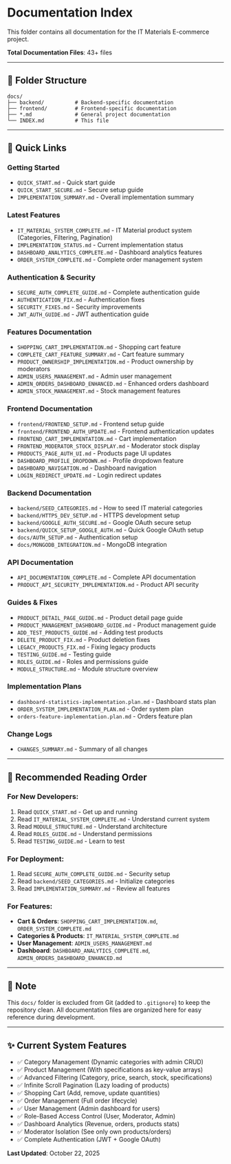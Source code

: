 # Documentation Index

This folder contains all documentation for the IT Materials E-commerce project.

**Total Documentation Files**: 43+ files

---

## 📁 Folder Structure

```
docs/
├── backend/          # Backend-specific documentation
├── frontend/         # Frontend-specific documentation
├── *.md              # General project documentation
└── INDEX.md          # This file
```

---

## 🎯 Quick Links

### Getting Started
- `QUICK_START.md` - Quick start guide
- `QUICK_START_SECURE.md` - Secure setup guide
- `IMPLEMENTATION_SUMMARY.md` - Overall implementation summary

### Latest Features
- `IT_MATERIAL_SYSTEM_COMPLETE.md` - IT Material product system (Categories, Filtering, Pagination)
- `IMPLEMENTATION_STATUS.md` - Current implementation status
- `DASHBOARD_ANALYTICS_COMPLETE.md` - Dashboard analytics features
- `ORDER_SYSTEM_COMPLETE.md` - Complete order management system

### Authentication & Security
- `SECURE_AUTH_COMPLETE_GUIDE.md` - Complete authentication guide
- `AUTHENTICATION_FIX.md` - Authentication fixes
- `SECURITY_FIXES.md` - Security improvements
- `JWT_AUTH_GUIDE.md` - JWT authentication guide

### Features Documentation
- `SHOPPING_CART_IMPLEMENTATION.md` - Shopping cart feature
- `COMPLETE_CART_FEATURE_SUMMARY.md` - Cart feature summary
- `PRODUCT_OWNERSHIP_IMPLEMENTATION.md` - Product ownership by moderators
- `ADMIN_USERS_MANAGEMENT.md` - Admin user management
- `ADMIN_ORDERS_DASHBOARD_ENHANCED.md` - Enhanced orders dashboard
- `ADMIN_STOCK_MANAGEMENT.md` - Stock management features

### Frontend Documentation
- `frontend/FRONTEND_SETUP.md` - Frontend setup guide
- `frontend/FRONTEND_AUTH_UPDATE.md` - Frontend authentication updates
- `FRONTEND_CART_IMPLEMENTATION.md` - Cart implementation
- `FRONTEND_MODERATOR_STOCK_DISPLAY.md` - Moderator stock display
- `PRODUCTS_PAGE_AUTH_UI.md` - Products page UI updates
- `DASHBOARD_PROFILE_DROPDOWN.md` - Profile dropdown feature
- `DASHBOARD_NAVIGATION.md` - Dashboard navigation
- `LOGIN_REDIRECT_UPDATE.md` - Login redirect updates

### Backend Documentation
- `backend/SEED_CATEGORIES.md` - How to seed IT material categories
- `backend/HTTPS_DEV_SETUP.md` - HTTPS development setup
- `backend/GOOGLE_AUTH_SECURE.md` - Google OAuth secure setup
- `backend/QUICK_SETUP_GOOGLE_AUTH.md` - Quick Google OAuth setup
- `docs/AUTH_SETUP.md` - Authentication setup
- `docs/MONGODB_INTEGRATION.md` - MongoDB integration

### API Documentation
- `API_DOCUMENTATION_COMPLETE.md` - Complete API documentation
- `PRODUCT_API_SECURITY_IMPLEMENTATION.md` - Product API security

### Guides & Fixes
- `PRODUCT_DETAIL_PAGE_GUIDE.md` - Product detail page guide
- `PRODUCT_MANAGEMENT_DASHBOARD_GUIDE.md` - Product management guide
- `ADD_TEST_PRODUCTS_GUIDE.md` - Adding test products
- `DELETE_PRODUCT_FIX.md` - Product deletion fixes
- `LEGACY_PRODUCTS_FIX.md` - Fixing legacy products
- `TESTING_GUIDE.md` - Testing guide
- `ROLES_GUIDE.md` - Roles and permissions guide
- `MODULE_STRUCTURE.md` - Module structure overview

### Implementation Plans
- `dashboard-statistics-implementation.plan.md` - Dashboard stats plan
- `ORDER_SYSTEM_IMPLEMENTATION_PLAN.md` - Order system plan
- `orders-feature-implementation.plan.md` - Orders feature plan

### Change Logs
- `CHANGES_SUMMARY.md` - Summary of all changes

---

## 🚀 Recommended Reading Order

### For New Developers:
1. Read `QUICK_START.md` - Get up and running
2. Read `IT_MATERIAL_SYSTEM_COMPLETE.md` - Understand current system
3. Read `MODULE_STRUCTURE.md` - Understand architecture
4. Read `ROLES_GUIDE.md` - Understand permissions
5. Read `TESTING_GUIDE.md` - Learn to test

### For Deployment:
1. Read `SECURE_AUTH_COMPLETE_GUIDE.md` - Security setup
2. Read `backend/SEED_CATEGORIES.md` - Initialize categories
3. Read `IMPLEMENTATION_SUMMARY.md` - Review all features

### For Features:
- **Cart & Orders**: `SHOPPING_CART_IMPLEMENTATION.md`, `ORDER_SYSTEM_COMPLETE.md`
- **Categories & Products**: `IT_MATERIAL_SYSTEM_COMPLETE.md`
- **User Management**: `ADMIN_USERS_MANAGEMENT.md`
- **Dashboard**: `DASHBOARD_ANALYTICS_COMPLETE.md`, `ADMIN_ORDERS_DASHBOARD_ENHANCED.md`

---

## 📝 Note

This `docs/` folder is excluded from Git (added to `.gitignore`) to keep the repository clean. All documentation files are organized here for easy reference during development.

---

## ✨ Current System Features

- ✅ Category Management (Dynamic categories with admin CRUD)
- ✅ Product Management (With specifications as key-value arrays)
- ✅ Advanced Filtering (Category, price, search, stock, specifications)
- ✅ Infinite Scroll Pagination (Lazy loading of products)
- ✅ Shopping Cart (Add, remove, update quantities)
- ✅ Order Management (Full order lifecycle)
- ✅ User Management (Admin dashboard for users)
- ✅ Role-Based Access Control (User, Moderator, Admin)
- ✅ Dashboard Analytics (Revenue, orders, products stats)
- ✅ Moderator Isolation (See only own products/orders)
- ✅ Complete Authentication (JWT + Google OAuth)

**Last Updated**: October 22, 2025

